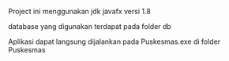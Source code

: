 Project ini menggunakan jdk javafx versi 1.8

database yang digunakan terdapat pada folder db

Aplikasi dapat langsung dijalankan pada Puskesmas.exe di folder Puskesmas
